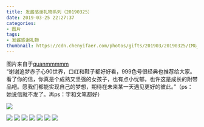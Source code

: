 ```yaml
---
title: 发酱感谢礼物系列（20190325）
date: 2019-03-25 22:27:37
categories:
- 图片
tags:
- 发酱感谢礼物
thumbnail: https://cdn.chenyifaer.com/photos/gifts/201903/20190325/IMG_5793.JPG
---
```


图片来自于<a href="https://weibo.com/p/1005051720171447" target="_blank">quanmmmmm</a><br/> “谢谢追梦赤子心90世界，口红和鞋子都好好看，999色号很经典也推荐给大家。 看了你的信，你真是个成熟又坚强的女孩子，也有点小忧郁，也许这是成长的附带品吧。愿我们都能实现自己的梦想，期待在未来某一天遇见更好的彼此。”（ps：她说信就不发了。再ps：字和文笔都好）​​​

![](https://cdn.chenyifaer.com/photos/gifts/201903/20190325/IMG_5793.JPG)

<!--more-->

![](https://cdn.chenyifaer.com/photos/gifts/201903/20190325/IMG_5794.JPG)
![](https://cdn.chenyifaer.com/photos/gifts/201903/20190325/IMG_5795.JPG)
![](https://cdn.chenyifaer.com/photos/gifts/201903/20190325/IMG_5796.JPG)
![](https://cdn.chenyifaer.com/photos/gifts/201903/20190325/IMG_5797.JPG)
![](https://cdn.chenyifaer.com/photos/gifts/201903/20190325/IMG_5798.JPG)
![](https://cdn.chenyifaer.com/photos/gifts/201903/20190325/IMG_5799.JPG)
![](https://cdn.chenyifaer.com/photos/gifts/201903/20190325/IMG_5800.JPG)
